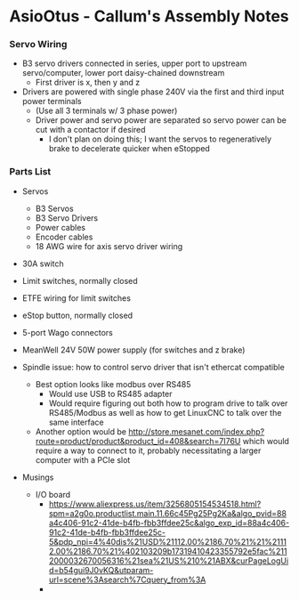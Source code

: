 # AsioOtus - Callum's Assembly Notes

<h3>Servo Wiring</h3>

- B3 servo drivers connected in series, upper port to upstream servo/computer, lower port daisy-chained downstream
	- First driver is x, then y and z
- Drivers are powered with single phase 240V via the first and third input power terminals 
	- (Use all 3 terminals w/ 3 phase power)
	- Driver power and servo power are separated so servo power can be cut with a contactor if desired
		- I don't plan on doing this; I want the servos to regeneratively brake to decelerate quicker when eStopped


<h3>Parts List</h3>

- Servos
	- B3 Servos
	- B3 Servo Drivers
	- Power cables
	- Encoder cables
	- 18 AWG wire for axis servo driver wiring
- 30A switch
- Limit switches, normally closed
- ETFE wiring for limit switches
- eStop button, normally closed
- 5-port Wago connectors
- MeanWell 24V 50W power supply (for switches and z brake)

- Spindle issue: how to control servo driver that isn't ethercat compatible
	- Best option looks like modbus over RS485
		- Would use USB to RS485 adapter
		- Would require figuring out both how to program drive to talk over RS485/Modbus as well as how to get LinuxCNC to talk over the same interface
	- Another option would be http://store.mesanet.com/index.php?route=product/product&product_id=408&search=7I76U which would require a way to connect to it, probably necessitating a larger computer with a PCIe slot


- Musings
	- I/O board
		- https://www.aliexpress.us/item/3256805154534518.html?spm=a2g0o.productlist.main.11.66c45Pg25Pg2Ka&algo_pvid=88a4c406-91c2-41de-b4fb-fbb3ffdee25c&algo_exp_id=88a4c406-91c2-41de-b4fb-fbb3ffdee25c-5&pdp_npi=4%40dis%21USD%21112.00%2186.70%21%21%21112.00%2186.70%21%402103209b17319410423355792e5fac%2112000032670056316%21sea%21US%210%21ABX&curPageLogUid=b54gui9J0vKQ&utparam-url=scene%3Asearch%7Cquery_from%3A
		- 